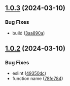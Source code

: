 ## [1.0.3](https://github.com/maafaishal/clearout-node-modules/compare/v1.0.2...v1.0.3) (2024-03-10)


### Bug Fixes

* build ([3aa890a](https://github.com/maafaishal/clearout-node-modules/commit/3aa890a133cd004b7015a27faac03effc63427bb))

## [1.0.2](https://github.com/maafaishal/clearout-node-modules/compare/v1.0.1...v1.0.2) (2024-03-10)


### Bug Fixes

* eslint ([49350dc](https://github.com/maafaishal/clearout-node-modules/commit/49350dc905038eb6aac30b97b46747733b6e72cd))
* function name ([78fe784](https://github.com/maafaishal/clearout-node-modules/commit/78fe78481575d2febda3b847abadfbe17efad410))
